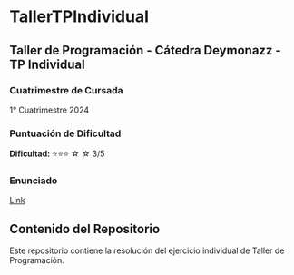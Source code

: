 # TallerTPIndividual
## Taller de Programación - Cátedra Deymonazz - TP Individual

### Cuatrimestre de Cursada
1° Cuatrimestre 2024

### Puntuación de Dificultad
**Dificultad:** ⭐⭐⭐ ☆ ☆ 3/5

### Enunciado
[Link](https://taller-1-fiuba-rust.github.io/proyecto/24C1/ejercicio_individual.html)

## Contenido del Repositorio
Este repositorio contiene la resolución del ejercicio individual de Taller de Programación.
